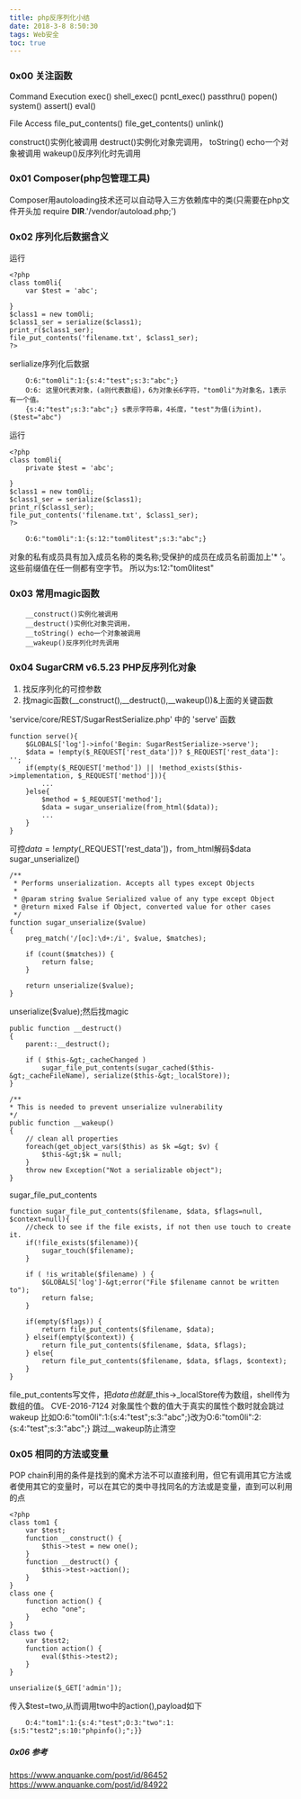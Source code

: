 ```yaml
---
title: php反序列化小结
date: 2018-3-8 8:50:30
tags: Web安全
toc: true
---
```

### 0x00 关注函数
Command Execution 
exec()
shell_exec()
pcntl_exec()
passthru()
popen()
system()
assert()
eval()


File Access
file_put_contents()
file_get_contents()
unlink()

construct()实例化被调用
destruct()实例化对象完调用，
toString() echo一个对象被调用
wakeup()反序列化时先调用

### 0x01 Composer(php包管理工具)
Composer用autoloading技术还可以自动导入三方依赖库中的类(只需要在php文件开头加 require __DIR__.'/vendor/autoload.php;')

### 0x02 序列化后数据含义
运行
```
<?php
class tom0li{
	var $test = 'abc';

}
$class1 = new tom0li;
$class1_ser = serialize($class1);
print_r($class1_ser);
file_put_contents('filename.txt', $class1_ser);
?>
```

serlialize序列化后数据

		O:6:"tom0li":1:{s:4:"test";s:3:"abc";}
		O:6: 这里O代表对象，(a则代表数组)，6为对象长6字符，"tom0li"为对象名，1表示有一个值。
		{s:4:"test";s:3:"abc";} s表示字符串，4长度，"test"为值(i为int)，($test="abc")

运行
```
<?php
class tom0li{
	private $test = 'abc';

}
$class1 = new tom0li;
$class1_ser = serialize($class1);
print_r($class1_ser);
file_put_contents('filename.txt', $class1_ser);
?>
```

		O:6:"tom0li":1:{s:12:"tom0litest";s:3:"abc";}
对象的私有成员具有加入成员名称的类名称;受保护的成员在成员名前面加上'* '。这些前缀值在任一侧都有空字节。
所以为s:12:"tom0litest"

### 0x03 常用magic函数

		__construct()实例化被调用
		__destruct()实例化对象完调用，
		__toString() echo一个对象被调用
		__wakeup()反序列化时先调用

### 0x04 SugarCRM v6.5.23 PHP反序列化对象
1. 找反序列化的可控参数
2. 找magic函数(__construct(),__destruct(),__wakeup())&上面的关键函数


'service/core/REST/SugarRestSerialize.php' 中的 'serve' 函数
```
function serve(){
    $GLOBALS['log']->info('Begin: SugarRestSerialize->serve');
    $data = !empty($_REQUEST['rest_data'])? $_REQUEST['rest_data']: '';
    if(empty($_REQUEST['method']) || !method_exists($this->implementation, $_REQUEST['method'])){
        ...
    }else{
        $method = $_REQUEST['method'];
        $data = sugar_unserialize(from_html($data));
        ...
    }
}
```
可控$data = !empty($_REQUEST['rest_data'])，from_html解码$data
sugar_unserialize()
```
/**
 * Performs unserialization. Accepts all types except Objects
 *
 * @param string $value Serialized value of any type except Object
 * @return mixed False if Object, converted value for other cases
 */
function sugar_unserialize($value)
{
    preg_match('/[oc]:\d+:/i', $value, $matches);

    if (count($matches)) {
        return false;
    }

    return unserialize($value);
}
```
unserialize($value);然后找magic
```
public function __destruct()
{
    parent::__destruct();

    if ( $this-&gt;_cacheChanged )
        sugar_file_put_contents(sugar_cached($this-&gt;_cacheFileName), serialize($this-&gt;_localStore));
}

/**
* This is needed to prevent unserialize vulnerability
*/
public function __wakeup()
{
    // clean all properties
    foreach(get_object_vars($this) as $k =&gt; $v) {
        $this-&gt;$k = null;
    }
    throw new Exception("Not a serializable object");
}
```
sugar_file_put_contents
```
function sugar_file_put_contents($filename, $data, $flags=null, $context=null){
    //check to see if the file exists, if not then use touch to create it.
    if(!file_exists($filename)){
        sugar_touch($filename);
    }

    if ( !is_writable($filename) ) {
        $GLOBALS['log']-&gt;error("File $filename cannot be written to");
        return false;
    }

    if(empty($flags)) {
        return file_put_contents($filename, $data);
    } elseif(empty($context)) {
        return file_put_contents($filename, $data, $flags);
    } else{
        return file_put_contents($filename, $data, $flags, $context);
    }
}
```

file_put_contents写文件，把$data也就是$_this->_localStore传为数组，shell传为数组的值。
CVE-2016-7124 对象属性个数的值大于真实的属性个数时就会跳过wakeup
比如O:6:"tom0li":1:{s:4:"test";s:3:"abc";}改为O:6:"tom0li":2:{s:4:"test";s:3:"abc";}
跳过__wakeup防止清空

### 0x05 相同的方法或变量

POP chain利用的条件是找到的魔术方法不可以直接利用，但它有调用其它方法或者使用其它的变量时，可以在其它的类中寻找同名的方法或是变量，直到可以利用的点
```
<?php
class tom1 {
    var $test;
    function __construct() {
        $this->test = new one();
    }
    function __destruct() {
        $this->test->action();
    }
}
class one {
    function action() {
        echo "one";
    }
}
class two {
    var $test2;
    function action() {
        eval($this->test2);
    }
}

unserialize($_GET['admin']);
```
传入$test=two,从而调用two中的action(),payload如下

		O:4:"tom1":1:{s:4:"test";O:3:"two":1:{s:5:"test2";s:10:"phpinfo();";}}

##### 0x06 参考

https://www.anquanke.com/post/id/86452
https://www.anquanke.com/post/id/84922